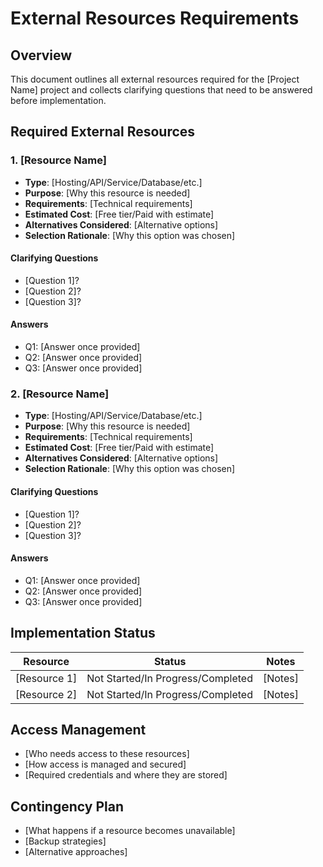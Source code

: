 # External Resources Requirements

## Overview
This document outlines all external resources required for the [Project Name] project and collects clarifying questions that need to be answered before implementation.

## Required External Resources

### 1. [Resource Name] 
- **Type**: [Hosting/API/Service/Database/etc.]
- **Purpose**: [Why this resource is needed]
- **Requirements**: [Technical requirements]
- **Estimated Cost**: [Free tier/Paid with estimate]
- **Alternatives Considered**: [Alternative options]
- **Selection Rationale**: [Why this option was chosen]

#### Clarifying Questions
- [Question 1]?
- [Question 2]?
- [Question 3]?

#### Answers
- Q1: [Answer once provided]
- Q2: [Answer once provided]
- Q3: [Answer once provided]

### 2. [Resource Name]
- **Type**: [Hosting/API/Service/Database/etc.]
- **Purpose**: [Why this resource is needed]
- **Requirements**: [Technical requirements]
- **Estimated Cost**: [Free tier/Paid with estimate]
- **Alternatives Considered**: [Alternative options]
- **Selection Rationale**: [Why this option was chosen]

#### Clarifying Questions
- [Question 1]?
- [Question 2]?
- [Question 3]?

#### Answers
- Q1: [Answer once provided]
- Q2: [Answer once provided]
- Q3: [Answer once provided]

## Implementation Status

| Resource | Status | Notes |
|----------|--------|-------|
| [Resource 1] | Not Started/In Progress/Completed | [Notes] |
| [Resource 2] | Not Started/In Progress/Completed | [Notes] |

## Access Management
- [Who needs access to these resources]
- [How access is managed and secured]
- [Required credentials and where they are stored]

## Contingency Plan
- [What happens if a resource becomes unavailable]
- [Backup strategies]
- [Alternative approaches]
